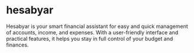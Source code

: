 # hesabyar
Hesabyar is your smart financial assistant for easy and quick management of accounts, income, and expenses. With a user-friendly interface and practical features, it helps you stay in full control of your budget and finances.
